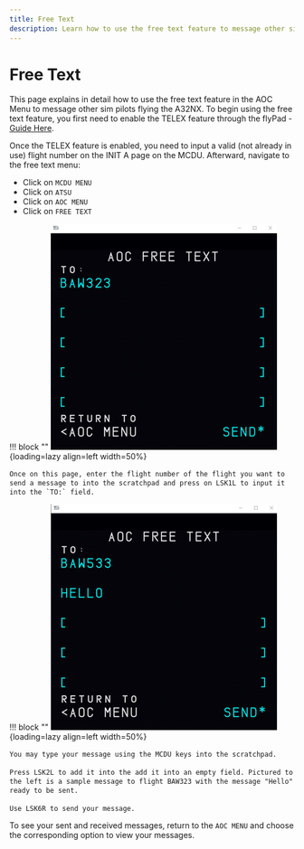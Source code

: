 ```yaml
---
title: Free Text
description: Learn how to use the free text feature to message other sim pilots flying the FlyByWire A32NX.
---
```


# Free Text

This page explains in detail how to use the free text feature in the AOC Menu to message other sim pilots flying the A32NX. To begin using the free text feature, you first need to enable the TELEX feature through the flyPad - [Guide Here](flypados3/settings.md#usage_3).

Once the TELEX feature is enabled, you need to input a valid (not already in use) flight number on the INIT A page on the MCDU. Afterward, navigate to the free text menu:

- Click on `MCDU MENU`
- Click on `ATSU`
- Click on `AOC MENU`
- Click on `FREE TEXT`

!!! block ""
    ![freetext 1](../assets/feature-guides/freetext1.jpg){loading=lazy align=left width=50%}

    Once on this page, enter the flight number of the flight you want to send a message to into the scratchpad and press on LSK1L to input it into the `TO:` field.

!!! block ""
    ![freetext 2](../assets/feature-guides/freetext2.jpg){loading=lazy align=left width=50%}

    You may type your message using the MCDU keys into the scratchpad.

    Press LSK2L to add it into the add it into an empty field. Pictured to the left is a sample message to flight BAW323 with the message "Hello" ready to be sent.

    Use LSK6R to send your message.

To see your sent and received messages, return to the `AOC MENU` and choose the corresponding option to view your messages.